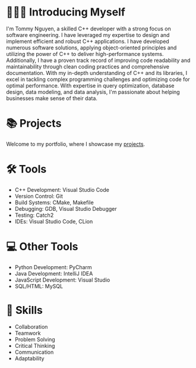 <!DOCTYPE html>
<html>
    <h1>🙋🏻‍♂️ Introducing Myself</h1>
    <p>
        I'm Tommy Nguyen, a skilled C++ developer with a strong focus on software engineering. I have leveraged my expertise to design and implement           efficient and robust C++ applications. I have
        developed numerous software solutions, applying object-oriented principles and utilizing the power of C++ to
        deliver high-performance systems. Additionally, I have a proven track record of improving code readability and
        maintainability through clean coding practices and comprehensive documentation. With my in-depth understanding
        of C++ and its libraries, I excel in tackling complex programming challenges and optimizing code for optimal
        performance. With expertise in query optimization, database design, data modeling, and data analysis, I'm
        passionate about helping businesses make sense of their data.
    </p>
        <h1>📚 Projects</h1>
    <p>
        Welcome to my portfolio, where I showcase my <a href="https://github.com/TommyN40/Portfolio-Guide">projects</a>.
    </p>


<h1>🛠️ Tools</h1>
<ul>
    <li>C++ Development: Visual Studio Code</li>
    <li>Version Control: Git</li>
    <li>Build Systems: CMake, Makefile</li>
    <li>Debugging: GDB, Visual Studio Debugger</li>
    <li>Testing: Catch2</li>
    <li>IDEs: Visual Studio Code, CLion</li>
</ul>

<h1>💻 Other Tools</h1>
<ul>
        <li>Python Development: PyCharm </li>
        <li>Java Development: IntelliJ IDEA</li>
        <li>JavaScript Development: Visual Studio </li>
        <li>SQL/HTML: MySQL</li>
</ul>

<h1>🧠 Skills</h1>
<ul>
        <li>Collaboration</li>
        <li>Teamwork</li>
        <li>Problem Solving</li>
        <li>Critical Thinking</li>
        <li>Communication</li>
        <li>Adaptability</li>
</ul>

</html>
